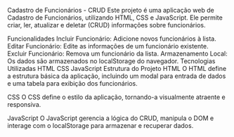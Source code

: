 Cadastro de Funcionários - CRUD
Este projeto é uma aplicação web de Cadastro de Funcionários, utilizando HTML, CSS e JavaScript. Ele permite criar, ler, atualizar e deletar (CRUD) informações sobre funcionários.

Funcionalidades
Incluir Funcionário: Adicione novos funcionários à lista.
Editar Funcionário: Edite as informações de um funcionário existente.
Excluir Funcionário: Remova um funcionário da lista.
Armazenamento Local: Os dados são armazenados no localStorage do navegador.
Tecnologias Utilizadas
HTML
CSS
JavaScript
Estrutura do Projeto
HTML
O HTML define a estrutura básica da aplicação, incluindo um modal para entrada de dados e uma tabela para exibição dos funcionários.

CSS
O CSS define o estilo da aplicação, tornando-a visualmente atraente e responsiva.

JavaScript
O JavaScript gerencia a lógica do CRUD, manipula o DOM e interage com o localStorage para armazenar e recuperar dados.
